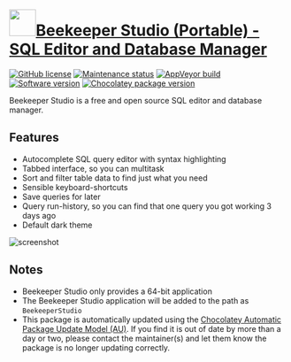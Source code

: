 # [<img src="https://cdn.jsdelivr.net/gh/dgalbraith/chocolatey-packages@d83ec5065d05dedfae2f4b10eba1b65761ac0535/icons/beekeeper-studio.png" width="48" height="48" />Beekeeper Studio (Portable) - SQL Editor and Database Manager](https://chocolatey.org/packages/beekeeper-studio.portable)

[![GitHub license](https://img.shields.io/github/license/beekeeper-studio/beekeeper-studio)](https://github.com/beekeeper-studio/beekeeper-studio/blob/master/LICENSE.md)
[![Maintenance status](https://img.shields.io/badge/maintained%3F-yes-green.svg)](https://gitHub.com/dgalbraith/chocolatey-packages/graphs/commit-activity)
[![AppVeyor build](https://img.shields.io/appveyor/ci/dgalbraith/chocolatey-packages)](https://ci.appveyor.com/project/dgalbraith/chocolatey-packages)
[![Software version](https://img.shields.io/badge/Source-v4.1.10-blue.svg)](https://github.com/beekeeper-studio/beekeeper-studio/releases/tag/v4.1.10)
[![Chocolatey package version](https://img.shields.io/chocolatey/v/beekeeper-studio.portable?label=Chocolatey)](https://chocolatey.org/packages/beekeeper-studio.portable)

Beekeeper Studio is a free and open source SQL editor and database manager.

## Features

* Autocomplete SQL query editor with syntax highlighting
* Tabbed interface, so you can multitask
* Sort and filter table data to find just what you need
* Sensible keyboard-shortcuts
* Save queries for later
* Query run-history, so you can find that one query you got working 3 days ago
* Default dark theme

![screenshot](https://cdn.jsdelivr.net/gh/dgalbraith/chocolatey-packages@681eb28f08e5fdf2807bf338a7b0852780cd6f93/automatic/beekeeper-studio/screenshot.png)

## Notes

* Beekeeper Studio only provides a 64-bit application
* The Beekeeper Studio application will be added to the path as `BeekeeperStudio`
* This package is automatically updated using the [Chocolatey Automatic Package Update Model (AU)](https://github.com/majkinetor/au/blob/master/README.md).
  If you find it is out of date by more than a day or two, please contact the maintainer(s) and let them know the package is no longer updating correctly.
